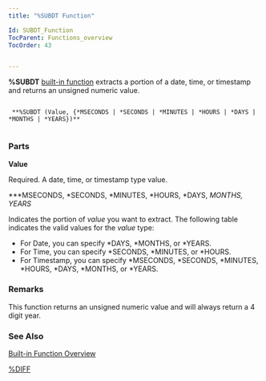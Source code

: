 ```yaml
---
title: "%SUBDT Function"

Id: SUBDT_Function
TocParent: Functions_overview
TocOrder: 43


---
```


<span style="FONT-WEIGHT: bold">%SUBDT</span> [built-in function](Functions_overview.html) extracts a portion of a date, time, or timestamp and returns an unsigned numeric value. 

```

 **%SUBDT (Value, {*MSECONDS | *SECONDS | *MINUTES | *HOURS | *DAYS | *MONTHS | *YEARS})** 
        
```

### Parts

**Value** 

Required. A date, time, or timestamp type value.


***MSECONDS, *SECONDS, *MINUTES, *HOURS, *DAYS, *MONTHS, *YEARS** 

Indicates the portion of *value* you want to extract. The following table indicates the valid values for the *value* type: 

- For Date, you can specify *DAYS, *MONTHS, or *YEARS.
- For Time, you can specify *SECONDS, *MINUTES, or *HOURS.
- For Timestamp, you can specify *MSECONDS, *SECONDS, *MINUTES, *HOURS, *DAYS, *MONTHS, or *YEARS.


### Remarks
This function returns an unsigned numeric value and will always return a 4 digit year. 

### See Also
[Built-in Function Overview](Functions_overview.html)

[%DIFF](DIFF_Function.html) 
